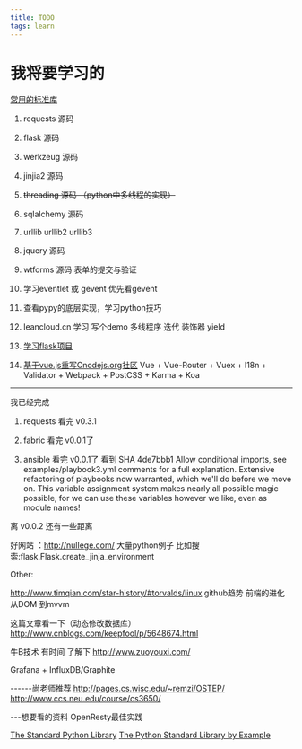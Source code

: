 ```yaml
---
title: TODO
tags: learn
---
```

# 我将要学习的
<!-- more -->
[常用的标准库](https://www.zhihu.com/question/20501628)

1. requests 源码
2. flask 源码
3. werkzeug 源码
4. jinjia2 源码
5. ~~threading 源码 （python中多线程的实现）~~
6. sqlalchemy 源码
7. urllib urllib2 urllib3
8. jquery 源码
9. wtforms 源码 表单的提交与验证

10. 学习eventlet 或 gevent 优先看gevent

11. 查看pypy的底层实现，学习python技巧

12. leancloud.cn 学习 写个demo
多线程序  迭代 装饰器 yield

13.  [学习flask项目](https://github.com/mattupstate/overholt.git)

14. [基于vue.js重写Cnodejs.org社区](https://github.com/shinygang/Vue-cnodejs.git)
Vue + Vue-Router + Vuex + I18n + Validator + Webpack + PostCSS + Karma + Koa

---
我已经完成

1. requests 看完 v0.3.1

2. fabric 看完 v0.0.1了

3. ansible 看完 v0.0.1了
看到 SHA 4de7bbb1
Allow conditional imports, see examples/playbook3.yml comments for a full explanation.  Extensive
refactoring of playbooks now warranted, which we'll do before we move on.   This variable assignment
system makes nearly all possible magic possible, for we can use these variables however we like,
even as module names!

离 v0.0.2 还有一些距离

好网站 ：http://nullege.com/ 大量python例子
比如搜索:flask.Flask.create_jinja_environment

Other:

http://www.timqian.com/star-history/#torvalds/linux
github趋势
前端的进化 从DOM 到mvvm

这篇文章看一下（动态修改数据库）
http://www.cnblogs.com/keepfool/p/5648674.html

牛B技术  有时间 了解下 http://www.zuoyouxi.com/

Grafana + InfluxDB/Graphite

------尚老师推荐
http://pages.cs.wisc.edu/~remzi/OSTEP/
http://www.ccs.neu.edu/course/cs3650/

---想要看的资料
OpenResty最佳实践

[The Standard Python Library](http://effbot.org/librarybook/)
[The Python Standard Library by Example](http://ptgmedia.pearsoncmg.com/images/9780321767349/samplepages/0321767349.pdf)